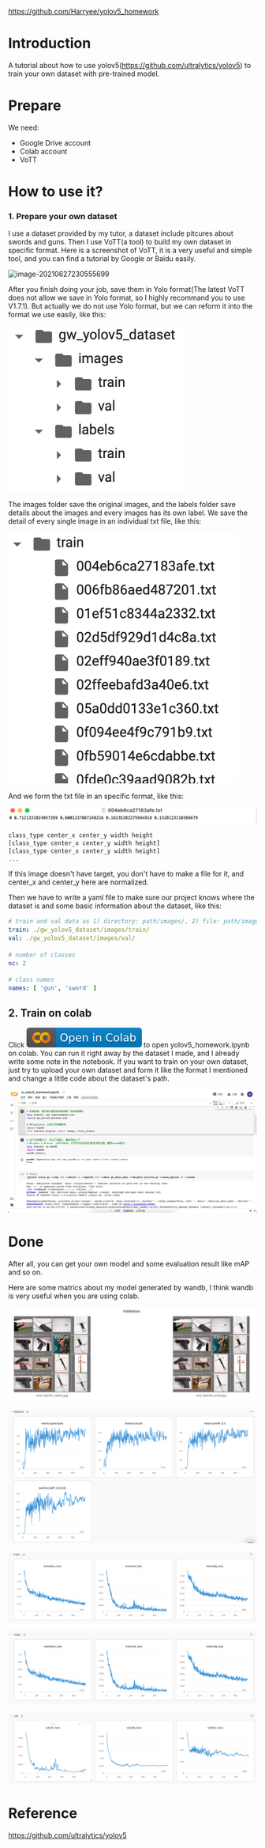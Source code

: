 https://github.com/Harryee/yolov5_homework

# Introduction

A tutorial about how to use yolov5(https://github.com/ultralytics/yolov5) to train your own dataset with pre-trained model.

# Prepare

We need:

- Google Drive account
- Colab account
- VoTT

# How to use it?

### 1. Prepare your own dataset

I use a dataset provided by my tutor, a dataset include pitcures about swords and guns. Then I use VoTT(a tool) to build my own dataset in specific format. Here is a screenshot of VoTT, it is a very useful and simple tool, and you can find a tutorial by Google or Baidu easily.

![image-20210627230555699](readme.assets/image-20210627230555699.png)

After you finish doing your job, save them in Yolo format(The latest VoTT does not allow we save in Yolo format, so I highly recommand you to use V1.7.1). But actually we do not use Yolo format, but we can reform it into the format we use easily, like this:

![image-20210627232638209](readme.assets/image-20210627232638209.png)

The images folder save the original images, and the labels folder save details about the images and every images has its own label. We save the detail of every single image in an individual txt file, like this:

![image-20210627232821953](readme.assets/image-20210627232821953.png)

And we form the txt file in an specific format, like this:

![image-20210627233207244](readme.assets/image-20210627233207244.png)

```
class_type center_x center_y width height
[class_type center_x center_y width height]
[class_type center_x center_y width height]
...
```

If this image doesn't have target, you don't have to make a file for it, and center_x and center_y here are normalized.

Then we have to write a yaml file to make sure our project knows where the dataset is and some basic information about the dataset, like this:

```yaml
# train and val data as 1) directory: path/images/, 2) file: path/images.txt, or 3) list: [path1/images/, path2/images/]
train: ./gw_yolov5_dataset/images/train/
val: ./gw_yolov5_dataset/images/val/

# number of classes
nc: 2

# class names
names: [ 'gun', 'sword' ]
```



## 2. Train on colab

Click [![Open In Colab](readme.assets/colab-badge.svg)](https://colab.research.google.com/drive/1As7FOJi6hf6aDDK-K2rTns5aXeF-FQzK?usp=sharing) to open yolov5_homework.ipynb on colab. You can run it right away by the dataset I made, and I already write some note in the notebook. If you want to train on your own dataset, just try to upload your own dataset and form it like the format I mentioned and change a little code about the dataset's path.

![image-20210628095810246](readme.assets/image-20210628095810246.png)


# Done

After all, you can get your own model and some evaluation result like mAP and so on.

Here are some matrics about my model generated by wandb, I think wandb is very useful when you are using colab.

![1](readme.assets/1.png)

![2](readme.assets/2.png)

![3](readme.assets/3.png)

![4](readme.assets/4.png)

![5](readme.assets/5.png)

# Reference

https://github.com/ultralytics/yolov5

